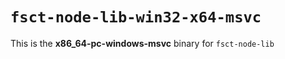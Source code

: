 # `fsct-node-lib-win32-x64-msvc`

This is the **x86_64-pc-windows-msvc** binary for `fsct-node-lib`
